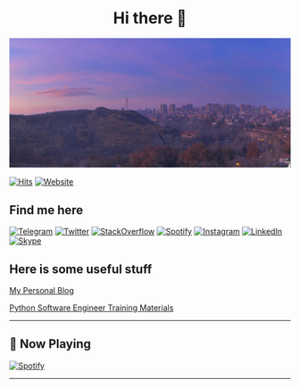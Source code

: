 <h1 align="center">Hi there 👋</h1>

![Yerevan DA Office View](https://github.com/henryh9n/henryh9n/raw/main/IMG_1825.jpg)


[![Hits](https://hits.seeyoufarm.com/api/count/incr/badge.svg?url=https%3A%2F%2Fgithub.com%2Fhenryh9n%2Fhenryh9n&count_bg=%231BA9BA&title_bg=%23555555&icon=&icon_color=%23E7E7E7&title=Profile+Hits&edge_flat=true)](https://github.com/henryh9n)
[![Website](https://img.shields.io/website?style=flat-square&url=https%3A%2F%2Fhenryh9n.tech)](https://henryh9n.tech)

## Find me here
[![Telegram](https://img.shields.io/badge/Telegram-2CA5E0?style=for-the-badge&logo=telegram&logoColor=white)](https://t.me/henryh9n)
[![Twitter](https://img.shields.io/badge/Twitter-1DA1F2?style=for-the-badge&logo=twitter&logoColor=white)](https://twitter.com/henryh9n)
[![StackOverflow](https://img.shields.io/badge/stackoverflow-F48024?style=for-the-badge&logo=stackoverflow&logoColor=white)](https://stackoverflow.com/users/3005781/henry-harutyunyan?tab=profile)
[![Spotify](https://img.shields.io/badge/Spotify-1DB954?style=for-the-badge&logo=Spotify&logoColor=white)](https://open.spotify.com/user/henryharutyunyan)
[![Instagram](https://img.shields.io/badge/Instagram-5851db?style=for-the-badge&logo=Instagram&logoColor=white)](https://www.instagram.com/henryharutyunyan/)
[![LinkedIn](https://img.shields.io/badge/LinkedIn-2867b2?style=for-the-badge&logo=LinkedIn&logoColor=white)](https://www.linkedin.com/in/henryh9n/)
[![Skype](https://img.shields.io/badge/Skype-00aff0?style=for-the-badge&logo=Skype&logoColor=white)](https://join.skype.com/invite/iydaTdQikEmF)

## Here is some useful stuff

[My Personal Blog](https://henryh9n.tech/) 

[Python Software Engineer Training Materials](https://materials.henryh9n.tech)

<hr>

## 🎵 Now Playing

[![Spotify](https://henryh9n.vercel.app/api/spotify)](https://open.spotify.com/user/henryharutyunyan)

<hr>
